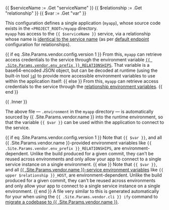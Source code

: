 <!-- shortcode start {{ .Name }} -->
{{ $serviceName := .Get "serviceName" }}
{{ $relationship := .Get "relationship" }}
{{ $var := .Get "var" }}

This configuration defines a single application (`myapp`), whose source code exists in the `<PROJECT_ROOT>/myapp` directory.</br>
`myapp` has access to the `{{ $serviceName }}` service, via a relationship whose name is [identical to the service name](#2-add-the-relationship)
(as per [default endpoint](/create-apps/app-reference#relationships) configuration for relationships).

{{ if eq .Site.Params.vendor.config.version 1 }}
From this, `myapp` can retrieve access credentials to the service through the environment variable [`{{ .Site.Params.vendor.env_prefix }}_RELATIONSHIPS`](#relationship-reference).
That variable is a base64-encoded JSON object, but can be decoded at runtime (using the built-in tool [`jq`](https://jqlang.github.io/jq/)) to provide more accessible environment variables to use within the application itself:
{{ else }}
From this, `myapp` can retrieve access credentials to the service through the [relationship environment variables](#relationship-reference).
{{ end }}

{{ .Inner }}

The above file &mdash; `.environment` in the `myapp` directory &mdash; is automatically sourced by {{ .Site.Params.vendor.name }} into the runtime environment, so that the variable `{{ $var }}` can be used within the application to connect to the service.

{{ if eq .Site.Params.vendor.config.version 1 }}
Note that `{{ $var }}`, and all {{ .Site.Params.vendor.name }}-provided environment variables like `{{ .Site.Params.vendor.env_prefix }}_RELATIONSHIPS`, are environment-dependent. Unlike the build produced for a given commit, they can't be reused across environments and only allow your app to connect to a single service instance on a single environment.
{{ else }}
Note that `{{ $var }}`, and all [{{ .Site.Params.vendor.name }}-service environment variables](/development/variables/_index.md#service-environment-variables) like `{{ upper $relationship }}_HOST`, are environment-dependent. Unlike the build produced for a given commit, they can't be reused across environments and only allow your app to connect to a single service instance on a single environment.
{{ end }}
A file very similar to this is generated automatically for your when using the `{{ .Site.Params.vendor.cli }} ify` command to [migrate a codebase to {{ .Site.Params.vendor.name }}](/get-started).
<!-- shortcode end {{ .Name }} -->
